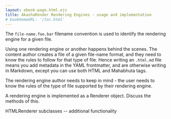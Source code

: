 ```yaml
---
layout: ebook-page.html.ejs
title: AkashaRender Rendering Engines - usage and implementation
# bookHomeURL: '/toc.html'
---
```


The `file-name.foo.bar` filename convention is used to identify the rendering engine for a given file.

Using one rendering engine or another happens behind the scenes.  The content author creates a file of a given file-name format, and they need to know the rules to follow for that type of file.  Hence writing an `.html.md` file means you add metadata in the YAML frontmatter, and are otherwise writing in Markdown, except you can use both HTML and Mahabhuta tags.

The rendering engine author needs to keep in mind - the user needs to know the rules of the type of file supported by their rendering engine.

A rendering engine is implemented as a Renderer object.  Discuss the methods of this.

HTMLRenderer subclasses -- additional functionality
